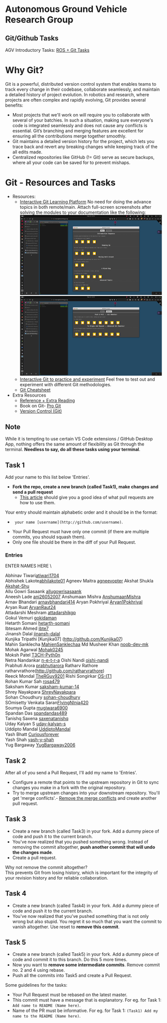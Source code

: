 # Autonomous Ground Vehicle Research Group
## Git/Github Tasks

AGV Introductory Tasks: [ROS + Git Tasks](https://docs.google.com/document/d/1qB52Gc9wp9AnijAUdmTTTuANuoRfPfMC2oy5u0SS7iQ/edit?usp=sharing)

# Why Git?

Git is a powerful, distributed version control system that enables teams to track every change in their codebase, collaborate seamlessly, and maintain a detailed history of project evolution. In robotics and research, where projects are often complex and rapidly evolving, Git provides several benefits:
- Most projects that we'll work on will require you to collaborate with several of your batchies. In such a situation, making sure everyone's code is integrated seamlessly and does not cause any conflicts is essential. Git’s branching and merging features are excellent for ensuring all the contributions merge together smoothly.
- Git maintains a detailed version history for the project, which lets you trace back and revert any breaking changes while keeping track of the all edits made.
- Centralized repositories like GitHub (!= Git) serve as secure backups, where all your code can be saved for to prevent mishaps.

# Git - Resources and Tasks

- Resources:
  - [Interactive Git Learning Platform](https://learngitbranching.js.org) No need for doing the advance topics in both remote/main. Attach full-screen screenshots after solving the modules to your documentation like the following:
    ![](images/learngitbranching-ss1.png) ![](images/learngitbranching-ss2.png)
  - [Interactive Git to practice and experiment](https://www.msyamkumar.com/cs320/learnGitBranching/index.html) Feel free to test out and experiment with different Git methodologies.
  - [Git Cheatsheet](https://github.github.com/training-kit/downloads/github-git-cheat-sheet/)
- Extra Resources 
  - [Reference + Extra Reading](http://gitimmersion.com/index.html)
  - Book on Git- [Pro Git](http://git-scm.com/book/en/v2)
  - [Version Control (Git)](https://missing.csail.mit.edu/2020/version-control/)

## Note

While it is tempting to use certain VS Code extensions / GitHub Desktop App, nothing offers the same amount of flexibility as Git through the terminal. **Needless to say, do all these tasks using your terminal**.

## Task 1

Add your name to this list below 'Entries'.

- **Fork the repo, create a new branch (called Task1), make changes and send a pull request**
  - [This article](https://help.github.com/articles/using-pull-requests/) should give you a good idea of what pull requests are how to use them.

Your entry should maintain alphabetic order and it should be in the format:
   * ` your name [username](http://github.com/username)`.  


- Your Pull Request must have only one commit (if there are multiple commits, you should squash them). 
- Only one file should be there in the diff of your Pull Request.

### Entries

ENTER NAMES HERE \

Abhinav Tiwari[atiwari1704](https://github.com/atiwari1704)  
Abhishek Lakote[abhilakote01](https://github.com/abhilakote01)
Agneev Maitra [agneevopter](http://github.com/agneevopter) 
Akshat Shukla [Akshat-Shu](https://github.com/Akshat-Shu)  
Allu Gowri Sasaank [allugowrisasaank](https://github.com/allugowrisasaank)  
Aneesh Lade [ani26052007](https://github.com/ani26052007)
Anshumaan Mishra [AnshumaanMishra](https://github.com/AnshumaanMishra)  
Arnav Bhandari [arnavbhandari414](https://github.com/arnavbhandari414) 
Aryan Pokhriyal [Aryan1Pokhriyal](https://github.com/Aryan1Pokhriyal)  
Aryan Ruat [AryanRaut24](https://github.com/AryanRaut24)  
Attadarshi Meshram [attadarshikgp](https://github.com/attadarshikgp)  
Gokul Vemuri [gokidaman](http://github.com/gokidaman)  
Hetarth Somani [hetarth-somani](https://github.com/hetarth-somani)  
Ibtesam Ahmed [ibte7](http://github.com/ibte7)  
Jinansh Dalal [jinansh-dalal](http://github.com/jinansh-dalal)  
Kunjika Tripathi [Kunjika07] (http://github.com/Kunjika07)  
Mahin Sanklecha [MahienSanklechaa](https://github.com/MahienSanklechaa)
Md Musheer Khan [noob-dev-mk](http://github.com/noob-dev-mk)  
Mohak Agarwal [Mohak0245](https://github.com/Mohak0245)  
Moksh Patel [T3CH-Pyth0n](https://github.com/T3CH-Pyth0n)  
Netra Nandankar [n-e-t-r-a](https://github.com/n-e-t-r-a)
Oishi Nandi [oishi-nandi](http://github.com/oishi-nandi)  
Prabhuti Arora [prabhutiarora](https://github.com/prabhutiarora)
Ratharv Rathore ratharvrathore(http://github.com/ratharvrathore)  
Reeck Mondal [TheRGuy9201](https://github.com/TheRGuy9201)
Rishi Songirkar [OS-IT1](https://github.com/OS-IT1)  
Rohan Kumar Sah [rosa479](https://github.com/rosa479)  
Saksham Kumar [saksham-kumar-14](https://github.com/saksham-kumar-14)  
Shrey Nayakpara [ShreyNayakpara](https://github.com/ShreyNayakpara)  
Sohan Choudhury [sohan-choudhury](https://github.com/spak1235)  
SOmisetty Venkata Saran[FlyingNInja420](http://github.com/FlyingNInja420)  
Soumya Gupta [mugiwara6900](http://github.com/mugiwara6900)  
Spandan Das [spandandas489](http://github.com/spandandas489)  
Tanishq Saxena [saxenatanishq](https://github.com/saxenatanishq)  
Uday Kalyan S [uday-kalyan-s](http://github.com/uday-kalyan-s)  
Uddipto Mandal [UddiptoMandal](https://github.com/UddiptoMandal)  
Yash Bhatt [Curiousforever](https://github.com/Curiousforever)  
Yash Shah [yash-y-shah](https://github.com/yash-y-shah)  
Yug Bargaway [YugBargaway2006](https://github.com/YugBargaway2006)  

## Task 2

After all of you send a Pull Request, I'll add my name to 'Entries'. 

- Configure a remote that points to the upstream repository in Git to sync changes you make in a fork with the original repository. 
- Try to merge upstream changes into your downstream repository. You'll get 'merge conflicts'.- [Remove the merge conflicts](https://help.github.com/en/articles/resolving-a-merge-conflict-using-the-command-line) and create another pull request.


## Task 3

- Create a new branch (called Task3) in your fork. Add a dummy piece of code and push it to the current branch. 
- You've now realized that you pushed something wrong. Instead of removing the commit altogether, **push another commit that will undo the changes made**. 
- Create a pull request.

Why not remove the commit altogether? \
This prevents Git from losing history, which is important for the integrity of your revision history and for reliable collaboration.

##  Task 4

- Create a new branch (called Task4) in your fork. Add a dummy piece of code and push it to the current branch. 
- You've now realized that you've pushed something that is not only wrong but also stupid. You regret it so much that you want the commit to vanish altogether. 
Use reset to **remove this commit**. 

## Task 5

- Create a new branch (called Task5) in your fork. Add a dummy piece of code and commit it to this branch. Do this 5 more times. 
- Now you want to **remove some intermediate commits**. Remove commit no. 2 and 4 using rebase.
- Push all the commits into Task5 and create a Pull Request.


Some guidelines for the tasks:

* Your Pull Request must be rebased on the latest master.  
* This commit must have a message that is explanatory. For eg. for Task 1: `Add name to README (Name here)`.
* Name of the PR must be informative. For eg. for Task 1: `(Task1) Add my name to the README (Name here)`.


